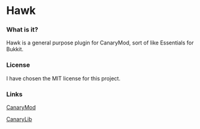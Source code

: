 Hawk
=======================

### What is it?
Hawk is a general purpose plugin for CanaryMod, sort of like Essentials for Bukkit.

### License
I have chosen the MIT license for this project.

### Links
[CanaryMod](https://github.com/CanaryModTeam/CanaryMod)

[CanaryLib](https://github.com/CanaryModTeam/CanaryLib)